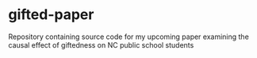 # gifted-paper
Repository containing source code for my upcoming paper examining the causal effect of giftedness on NC public school students

